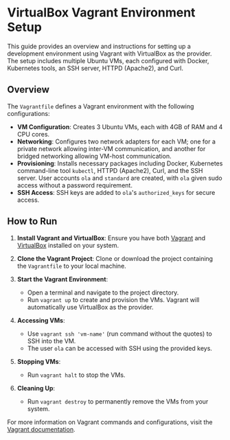 # VirtualBox Vagrant Environment Setup

This guide provides an overview and instructions for setting up a development environment using Vagrant with VirtualBox as the provider. The setup includes multiple Ubuntu VMs, each configured with Docker, Kubernetes tools, an SSH server, HTTPD (Apache2), and Curl.

## Overview

The `Vagrantfile` defines a Vagrant environment with the following configurations:

- **VM Configuration**: Creates 3 Ubuntu VMs, each with 4GB of RAM and 4 CPU cores.
- **Networking**: Configures two network adapters for each VM; one for a private network allowing inter-VM communication, and another for bridged networking allowing VM-host communication.
- **Provisioning**: Installs necessary packages including Docker, Kubernetes command-line tool `kubectl`, HTTPD (Apache2), Curl, and the SSH server. User accounts `ola` and `standard` are created, with `ola` given sudo access without a password requirement.
- **SSH Access**: SSH keys are added to `ola`'s `authorized_keys` for secure access.

## How to Run

1. **Install Vagrant and VirtualBox**: Ensure you have both [Vagrant](https://www.vagrantup.com/downloads) and [VirtualBox](https://www.virtualbox.org/wiki/Downloads) installed on your system.

2. **Clone the Vagrant Project**: Clone or download the project containing the `Vagrantfile` to your local machine.

3. **Start the Vagrant Environment**:
    - Open a terminal and navigate to the project directory.
    - Run `vagrant up` to create and provision the VMs. Vagrant will automatically use VirtualBox as the provider.

4. **Accessing VMs**:
    - Use `vagrant ssh 'vm-name'` (run command without the quotes) to SSH into the VM.
    - The user `ola` can be accessed with SSH using the provided keys.

5. **Stopping VMs**:
    - Run `vagrant halt` to stop the VMs.

6. **Cleaning Up**:
    - Run `vagrant destroy` to permanently remove the VMs from your system.

For more information on Vagrant commands and configurations, visit the [Vagrant documentation](https://www.vagrantup.com/docs).


